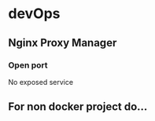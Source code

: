 # devOps

## Nginx Proxy Manager

### Open port

No exposed service 

## For non docker project do...

